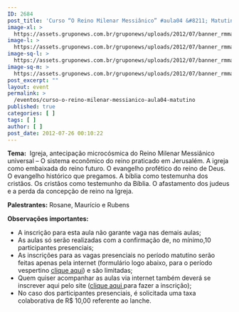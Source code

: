 ```yaml
---
ID: 2684
post_title: 'Curso “O Reino Milenar Messiânico” #aula04 &#8211; Matutino'
image-xl: >
  https://assets.gruponews.com.br/gruponews/uploads/2012/07/banner_rmma41.jpg
image-l: >
  https://assets.gruponews.com.br/gruponews/uploads/2012/07/banner_rmma41.jpg
image-sq-l: >
  https://assets.gruponews.com.br/gruponews/uploads/2012/07/banner_rmma41.jpg
image-sq-m: >
  https://assets.gruponews.com.br/gruponews/uploads/2012/07/banner_rmma41-720x320.jpg
post_excerpt: ""
layout: event
permalink: >
  /eventos/curso-o-reino-milenar-messianico-aula04-matutino
published: true
categories: [ ]
tags: [ ]
author: [ ]
post_date: 2012-07-26 00:10:22
---
```

<strong>Tema:</strong>  Igreja, antecipação microcósmica do Reino Milenar Messiânico universal – O sistema econômico do reino praticado em Jerusalém. A igreja como embaixada do reino futuro. O evangelho profético do reino de Deus. O evangelho histórico que pregamos. A bíblia como testemunha dos cristãos. Os cristãos como testemunho da Bíblia. O afastamento dos judeus e a perda da concepção de reino na Igreja.

<strong>Palestrantes:</strong> Rosane, Maurício e Rubens

<strong>Observações importantes:</strong>
- A inscrição para esta aula não garante vaga nas demais aulas;
- As aulas só serão realizadas com a confirmação de, no mínimo,10 participantes presenciais;
- As inscrições para as vagas presenciais no período matutino serão feitas apenas pela internet (formulário logo abaixo, para o período vespertino <a title="Curso “O Reino Milenar Messiânico” #aula03 – Vespertino" href="http://www.gruponews.com.br/eventos/curso-o-reino-milenar-messianico-aula03-vespertino">clique aqui</a>) e são limitadas;
- Quem quiser acompanhar as aulas via internet também deverá se inscrever aqui pelo site (<a title="Curso “O Reino Milenar Messiânico” #aula03 – Virtual" href="http://www.gruponews.com.br/eventos/curso-o-reino-milenar-messianico-aula03-virtual">clique aqui </a>para fazer a inscrição);
- No caso dos participantes presenciais, é solicitada uma taxa colaborativa de R$ 10,00 referente ao lanche.